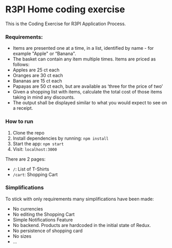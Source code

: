 # R3PI Home coding exercise

This is the Coding Exercise for R3PI Application Process.

### Requirements:

- Items are presented one at a time, in a list, identified by name - for example "Apple" or
“Banana".
- The basket can contain any item multiple times. Items are priced as follows:
- Apples are 25 ct each
- Oranges are 30 ct each
- Bananas are 15 ct each
- Papayas are 50 ct each, but are available as ‘three for the price of two’
- Given a shopping list with items, calculate the total cost of those items taking in mind any discounts.
- The output shall be displayed similar to what you would expect to see on a receipt.

### How to run

1. Clone the repo
2. Install dependencies by running: `npm install`
3. Start the app: `npm start`
4. Visit: `localhost:3000`

There are 2 pages:
- `/`: List of T-Shirts
- `/cart`: Shopping Cart

### Simplifications

To stick with only requirements many simplifications have been made:
- No currencies
- No editing the Shopping Cart
- Simple Notifications Feature
- No backend. Products are hardcoded in the initial state of Redux.
- No persistence of shopping card
- No sizes
- ...
